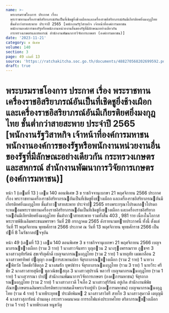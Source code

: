 ```yaml
---
name: >-
  พระบรมราชโองการ ประกาศ เรื่อง
  พระราชทานเครื่องราชอิสริยาภรณ์อันเป็นที่เชิดชูยิ่งช้างเผือกและเครื่องราชอิสริยาภรณ์อันมีเกียรติยศยิ่งมงกุฎไทย
  ชั้นต่ำกว่าสายสะพาย ประจำปี 2565 [พนักงานรัฐวิสาหกิจ เจ้าหน้าที่องค์การมหาชน
  พนักงานองค์การของรัฐหรือพนักงานหน่วยงานอื่นของรัฐที่มีลักษณะอย่างเดียวกัน
  กระทรวงเกษตรและสหกรณ์ สำนักงานพัฒนาการวิจัยการเกษตร (องค์การมหาชน)]
date: '2023-11-21'
category: ข พิเศษ
volume: 140
section: 3
page: 49 เล่มที่ 13
source: 'https://ratchakitcha.soc.go.th/documents/488270568202699592.pdf'
draft: true
---
```


# พระบรมราชโองการ ประกาศ เรื่อง พระราชทานเครื่องราชอิสริยาภรณ์อันเป็นที่เชิดชูยิ่งช้างเผือกและเครื่องราชอิสริยาภรณ์อันมีเกียรติยศยิ่งมงกุฎไทย ชั้นต่ำกว่าสายสะพาย ประจำปี 2565 [พนักงานรัฐวิสาหกิจ เจ้าหน้าที่องค์การมหาชน พนักงานองค์การของรัฐหรือพนักงานหน่วยงานอื่นของรัฐที่มีลักษณะอย่างเดียวกัน กระทรวงเกษตรและสหกรณ์ สำนักงานพัฒนาการวิจัยการเกษตร (องค์การมหาชน)]

หน้า 1 (เลมที่ 13 ) เลม 140 ตอนพิเศษ 3 ข ราชกิจจานุเบกษา 21 พฤศจิกายน 2566 ประกาศ เรื่อง พระราชทานเครื่องราชอิสริยาภรณอันเป็นที่เชิดชูยิ่งชางเผือก และเครื่องราชอิสริยาภรณอันมีเกียรติยศยิ่งมงกุฎไทย ชั้นต่ํากวาสายสะพาย ประจําป 2565 ทรงพระกรุณาโปรดเกลาโปรดกระหมอมพระราชทานเครื่องราชอิสริยาภรณอันเป็นที่เชิดชูยิ่งชางเผือก และเครื่องราชอิสริยาภรณอันมีเกียรติยศยิ่งมงกุฎไทย ชั้นต่ํากวาสายสะพาย รวมทั้งสิ้น 403 , 981 ราย เนื่องในโอกาสพระราชพิธีเฉลิมพระชนมพรรษา วันที่ 28 กรกฎาคม 2565 ดังรายนามทายประกาศนี้ ทั้งนี้ ตั้งแต่วันที่ 11 พฤศจิกายน พุทธศักราช 2566 ประกาศ ณ วันที่ 13 พฤศจิกายน พุทธศักราช 2566 เป็นปที่ 8 ในรัชกาลปจจุบัน

หน้า 49 (เลมที่ 13 ) เลม 140 ตอนพิเศษ 3 ข ราชกิจจานุเบกษา 21 พฤศจิกายน 2566 เบญจมาภรณชางเผือก (รวม 3 ราย) 1 นางสาวจันทรา บุญอวน 2 นางรุงพรรณราย ภูขจร 3 นางสาวฤทัยรัตน์ สุขเจริญศักดิ์ เบญจมาภรณมงกุฎไทย (รวม 2 ราย) 1 นายฤทัย เมฆเกลื่อน 2 นางสาวพรทิพย์ ปญญา องคการสะพานปลา จัตุรถาภรณชางเผือก (รวม 2 ราย) 1 นายวงศพิทวัส โชคชัยวิชิตกุล 2 นางสมรัก บุษปธํารง จัตุรถาภรณมงกุฎไทย (รวม 3 ราย) 1 นายวีระ ศรีชัย 2 นางสาวสายสุนีย พูลวณิชยสกุล 3 นางสาวสุปราณี พลวารี เบญจมาภรณมงกุฎไทย (รวม 1 ราย) 1 นางสุวรรณา ปาป สํานักงานพัฒนาการวิจัยการเกษตร (องคการมหาชน) จัตุรถาภรณมงกุฎไทย (รวม 2 ราย) 1 นางสาวภาวดี ใจเอื้อ 2 นางสาวสุรีรัตน์ อยู่เกิด สํานักงานพิพิธภัณฑเกษตรเฉลิมพระเกียรติพระบาทสมเด็จพระเจ้าอยู่หัว (องคการมหาชน) เบญจมาภรณมงกุฎไทย (รวม 4 ราย) 1 นายธีระยุทธ ประมัยพิมพ 2 นางสาวสาวิตรี สายโย 3 นางสาวสุดาวดี เตบุญมี 4 นางสาวสุภารัตน์ ปานผดุง กระทรวงคมนาคม การรถไฟแห่งประเทศไทย ตริตาภรณชางเผือก (รวม 1 ราย) 1 นายพีระเดช หนูขวัญ
